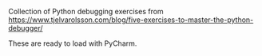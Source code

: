Collection of Python debugging exercises from https://www.tjelvarolsson.com/blog/five-exercises-to-master-the-python-debugger/

These are ready to load with PyCharm.